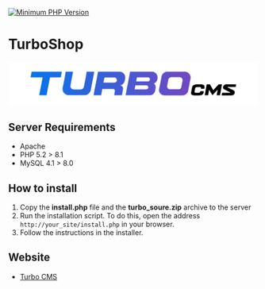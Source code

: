[![Minimum PHP Version](https://img.shields.io/badge/php-%3E%3D%208.0-8892BF.svg?style=flat-square)](https://php.net/)

# TurboShop

<img src="./turbo-banner.jpg" style="max-width: 100%; margin-left: auto; margin-right: auto;" />

## Server Requirements
- Apache
- PHP 5.2 > 8.1
- MySQL 4.1 > 8.0

## How to install

1. Copy the **install.php** file and the **turbo_soure.zip** archive to the server
2. Run the installation script. To do this, open the address `http://your_site/install.php` in your browser.
3. Follow the instructions in the installer.

## Website
- [Turbo CMS](https://turbo-cms.com/)
